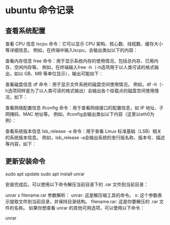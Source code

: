# ubuntu 命令记录


## 查看系统配置

查看 CPU 信息
lscpu 命令：它可以显示 CPU 架构、核心数、线程数、缓存大小等详细信息。
例如，在终端中输入lscpu，会输出类似以下的内容：


查看内存信息
free 命令：用于显示系统内存的使用情况，包括总内存、已用内存、空闲内存等。
例如，在终端输入free -h（-h选项用于以人类可读的格式输出，如以 GB、MB 等单位显示），输出可能如下：


查看磁盘信息
df 命令：用于显示文件系统的磁盘空间使用情况。
例如，df -h（-h选项同样是为了以人类可读的格式输出）会输出各个挂载点的磁盘空间使用情况，如下：

查看网络配置信息
ifconfig 命令：用于查看网络接口的配置信息，如 IP 地址、子网掩码、MAC 地址等。
例如，ifconfig会输出类似以下内容（这里以eth0为例）：


查看系统版本信息
lsb_release -a 命令：用于查看 Linux 标准基础（LSB）相关的系统版本信息。
例如，lsb_release -a会输出系统的发行版名称、版本号、描述等内容，如下：



## 更新安装命令



sudo apt update
sudo apt install unrar


安装完成后，可以使用以下命令解压当前目录下的 .rar 文件到当前目录：

unrar x filename.rar
参数解析：
unrar: 这是解压缩工具的命令。
x: 这个参数表示提取文件到当前目录，并保持目录结构。
filename.rar: 这是你要解压的 .rar 文件的名称。
如果你想查看 unrar 的其他可用选项，可以使用以下命令：

unrar